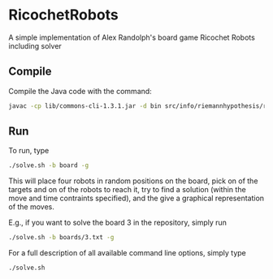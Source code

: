 RicochetRobots
==============

A simple implementation of Alex Randolph's board game Ricochet Robots including solver

Compile
-------

Compile the Java code with the command:

```bash
javac -cp lib/commons-cli-1.3.1.jar -d bin src/info/riemannhypothesis/ricochetrobots/*.java
```

Run
---

To run, type

```bash
./solve.sh -b board -g
```

This will place four robots in random positions on the board, pick on of the targets and on of the robots to reach it, try to find a solution (within the move and time contraints specified), and the give a graphical representation of the moves.

E.g., if you want to solve the board 3 in the repository, simply run

```bash
./solve.sh -b boards/3.txt -g
```

For a full description of all available command line options, simply type
 
```bash
./solve.sh
```
